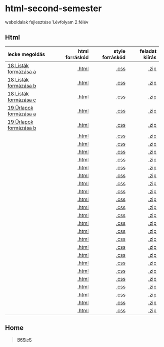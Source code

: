 # html-second-semester
weboldalak fejlesztése 1.évfolyam 2.félév

## Html

| lecke megoldás | html forráskód | style forráskód | feladat kiírás |
| :------------- | -------------: | --------------: | -------------: |
| [18 Listák formázása a](18%20List%C3%A1k%20form%C3%A1z%C3%A1sa/fold.html) | [.html](https://github.com/b6sics/html-second-semester/blob/master/18%20List%C3%A1k%20form%C3%A1z%C3%A1sa/fold.html) | [.css](https://github.com/b6sics/html-second-semester/blob/master/18%20List%C3%A1k%20form%C3%A1z%C3%A1sa/stilusok_fold.css) | [.zip](00%20Feladatok/18%20List%C3%A1k%20form%C3%A1z%C3%A1sa.zip) |
| [18 Listák formázása b](18%20List%C3%A1k%20form%C3%A1z%C3%A1sa/piskota.html) | [.html](https://github.com/b6sics/html-second-semester/blob/master/18%20List%C3%A1k%20form%C3%A1z%C3%A1sa/piskota.html) | [.css](https://github.com/b6sics/html-second-semester/blob/master/18%20List%C3%A1k%20form%C3%A1z%C3%A1sa/stilusok_piskota.css) | [.zip](00%20Feladatok/18%20List%C3%A1k%20form%C3%A1z%C3%A1sa.zip) |
| [18 Listák formázása c](18%20List%C3%A1k%20form%C3%A1z%C3%A1sa/tippek.html) | [.html]() | [.css](https://github.com/b6sics/html-second-semester/blob/master/18%20List%C3%A1k%20form%C3%A1z%C3%A1sa/stilusok_tippek.css) | [.zip](00%20Feladatok/18%20List%C3%A1k%20form%C3%A1z%C3%A1sa.zip) |
| [19 Űrlapok formázása a](19%20%C5%B0rlapok%20form%C3%A1z%C3%A1sa/adatok.html) | [.html](https://github.com/b6sics/html-second-semester/blob/master/19%20%C5%B0rlapok%20form%C3%A1z%C3%A1sa/adatok.html) | [.css](https://github.com/b6sics/html-second-semester/blob/master/19%20%C5%B0rlapok%20form%C3%A1z%C3%A1sa/stilusok_adatok.css) | [.zip](00%20Feladatok/19%20%C5%B0rlapok%20form%C3%A1z%C3%A1sa.zip) |
| [19 Űrlapok formázása b](19%20%C5%B0rlapok%20form%C3%A1z%C3%A1sa/fodrasz.html) | [.html](https://github.com/b6sics/html-second-semester/blob/master/19%20%C5%B0rlapok%20form%C3%A1z%C3%A1sa/fodrasz.html) | [.css](https://github.com/b6sics/html-second-semester/blob/master/19%20%C5%B0rlapok%20form%C3%A1z%C3%A1sa/stilusok_fodrasz.css) | [.zip](00%20Feladatok/19%20%C5%B0rlapok%20form%C3%A1z%C3%A1sa.zip) |
| []() | [.html]() | [.css]() | [.zip](00%20Feladatok/20%20T%C3%A1bl%C3%A1zat%20form%C3%A1z%C3%A1sa.zip) |
| []() | [.html]() | [.css]() | [.zip](00%20Feladatok/21%20K%C3%B6rbefuttat%C3%A1s.zip) |
| []() | [.html]() | [.css]() | [.zip](00%20Feladatok/22%20Elrendez%C3%A9s.zip) |
| []() | [.html]() | [.css]() | [.zip](00%20Feladatok/23%20Navig%C3%A1ci%C3%B3.zip) |
| []() | [.html]() | [.css]() | [.zip](00%20Feladatok/24%20Gyakorl%C3%A1s.zip) |
| []() | [.html]() | [.css]() | [.zip](00%20Feladatok/25%20HTML5.zip) |
| []() | [.html]() | [.css]() | [.zip](00%20Feladatok/26%20Multim%C3%A9dia%201.zip) |
| []() | [.html]() | [.css]() | [.zip](00%20Feladatok/27%20Multim%C3%A9dia%202.zip) |
| []() | [.html]() | [.css]() | [.zip](00%20Feladatok/28%20CSS3.zip) |
| []() | [.html]() | [.css]() | [.zip](00%20Feladatok/29%20Sz%C3%ADn%C3%A1tmenetek.zip) |
| []() | [.html]() | [.css]() | [.zip](00%20Feladatok/30%20Transzform%C3%A1ci%C3%B3k.zip) |
| []() | [.html]() | [.css]() | [.zip](00%20Feladatok/31%20%C3%81tt%C5%B1n%C3%A9sek.zip) |
| []() | [.html]() | [.css]() | [.zip](00%20Feladatok/32%20Anim%C3%A1ci%C3%B3k.zip) |
| []() | [.html]() | [.css]() | [.zip](00%20Feladatok/33%20Feladat.zip) |
| []() | [.html]() | [.css]() | [.zip](00%20Feladatok/34%20Reszponz%C3%ADv%201.zip) |
| []() | [.html]() | [.css]() | [.zip](00%20Feladatok/35%20Reszponz%C3%ADv%202.zip) |
| []() | [.html]() | [.css]() | [.zip](00%20Feladatok/36%20Gyakorl%C3%A1s.zip) |
| []() | [.html]() | [.css]() | [.zip](00%20Feladatok/37%20Gyakorl%C3%A1s.zip) |
| []() | [.html]() | [.css]() | [.zip](00%20Feladatok/38%20Flexbox%201.zip) |
| []() | [.html]() | [.css]() | [.zip](00%20Feladatok/39%20Flexbox%202.zip) |
| []() | [.html]() | [.css]() | [.zip](00%20Feladatok/40%20Flexbox%203.zip) |
| []() | [.html]() | [.css]() | [.zip](00%20Feladatok/41%20Flexbox%204.zip) |
| []() | [.html]() | [.css]() | [.zip](00%20Feladatok/42%20Flexbox%205.zip) |

## Home

> [B6SicS](https://b6sics.github.io/)
> 
